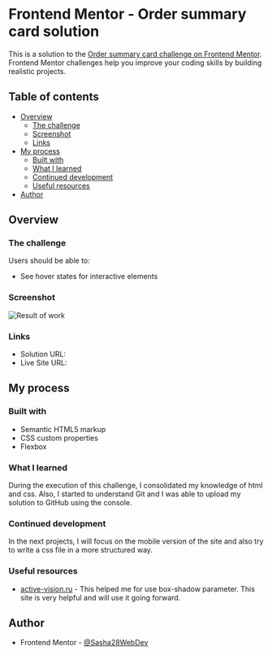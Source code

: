 # Frontend Mentor - Order summary card solution

This is a solution to the [Order summary card challenge on Frontend Mentor](https://www.frontendmentor.io/challenges/order-summary-component-QlPmajDUj). Frontend Mentor challenges help you improve your coding skills by building realistic projects. 

## Table of contents

- [Overview](#overview)
  - [The challenge](#the-challenge)
  - [Screenshot](#screenshot)
  - [Links](#links)
- [My process](#my-process)
  - [Built with](#built-with)
  - [What I learned](#what-i-learned)
  - [Continued development](#continued-development)
  - [Useful resources](#useful-resources)
- [Author](#Sasha28WebDev)

## Overview

### The challenge

Users should be able to:

- See hover states for interactive elements

### Screenshot

![Result of work](./screenshot/screenshot_1.jpg)

### Links

- Solution URL: [](https://github.com/Sasha28WebDev/frontend-mentor-challenge-1)
- Live Site URL: [](https://sasha28webdev.github.io/frontend-mentor-challenge-1/)

## My process

### Built with

- Semantic HTML5 markup
- CSS custom properties
- Flexbox

### What I learned

During the execution of this challenge, I consolidated my knowledge of html and css. Also, I started to understand Git and I was able to upload my solution to GitHub using the console. 

### Continued development

In the next projects, I will focus on the mobile version of the site and also try to write a css file in a more structured way. 

### Useful resources

- [active-vision.ru](https://active-vision.ru/icon/box-shadow/) - This helped me for use box-shadow parameter. This site is very helpful and will use it going forward.

## Author

- Frontend Mentor - [@Sasha28WebDev](https://www.frontendmentor.io/profile/Sasha28WebDev)
